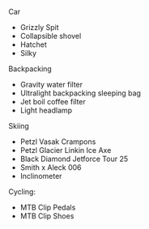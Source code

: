 Car
- Grizzly Spit
- Collapsible shovel
- Hatchet
- Silky

Backpacking
- Gravity water filter
- Ultralight backpacking sleeping bag
- Jet boil coffee filter
- Light headlamp

Skiing
- Petzl Vasak Crampons
- Petzl Glacier Linkin Ice Axe
- Black Diamond Jetforce Tour 25
- Smith x Aleck 006
- Inclinometer

Cycling:
- MTB Clip Pedals
- MTB Clip Shoes